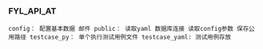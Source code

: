 ### **FYL_API_AT**
`
config：
    配置基本数据
    邮件
public：
    读取yaml
    数据库连接
    读取config参数
    保存公用路径
testcase_py：
    单个执行测试用例文件
testcase_yaml:
    测试用例存放
`
